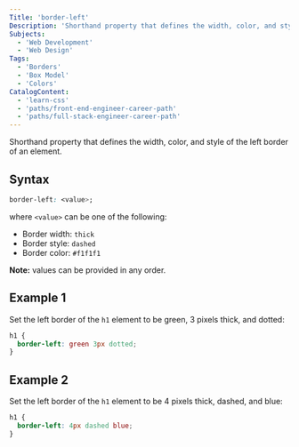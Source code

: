 ```yaml
---
Title: 'border-left'
Description: 'Shorthand property that defines the width, color, and style of the left border of an element.'
Subjects:
  - 'Web Development'
  - 'Web Design'
Tags:
  - 'Borders'
  - 'Box Model'
  - 'Colors'
CatalogContent:
  - 'learn-css'
  - 'paths/front-end-engineer-career-path'
  - 'paths/full-stack-engineer-career-path'
---
```


Shorthand property that defines the width, color, and style of the left border of an element.

## Syntax

```css
border-left: <value>;
```

where `<value>` can be one of the following:

- Border width: `thick`
- Border style: `dashed`
- Border color: `#f1f1f1`

**Note:** values can be provided in any order.

## Example 1

Set the left border of the `h1` element to be green, 3 pixels thick, and dotted:

```css
h1 {
  border-left: green 3px dotted;
}
```

## Example 2

Set the left border of the `h1` element to be 4 pixels thick, dashed, and blue:

```css
h1 {
  border-left: 4px dashed blue;
}
```
